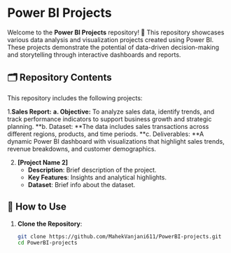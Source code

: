 # Power BI Projects

Welcome to the **Power BI Projects** repository! 🎉 This repository showcases various data analysis and visualization projects created using Power BI. These projects demonstrate the potential of data-driven decision-making and storytelling through interactive dashboards and reports.

## 🗂️ Repository Contents

This repository includes the following projects:

1.**Sales Report:**
**a. Objective:** To analyze sales data, identify trends, and track performance indicators to support business growth and strategic planning.
**b. Dataset: **The data includes sales transactions across different regions, products, and time periods.
**c. Deliverables: **A dynamic Power BI dashboard with visualizations that highlight sales trends, revenue breakdowns, and customer demographics.

2. **[Project Name 2]**
   - **Description**: Brief description of the project.
   - **Key Features**: Insights and analytical highlights.
   - **Dataset**: Brief info about the dataset.

## 🚀 How to Use

1. **Clone the Repository**:  
   ```bash
   git clone https://github.com/MahekVanjani611/PowerBI-projects.git
   cd PowerBI-projects
